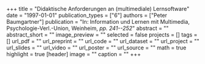 +++
title = "Didaktische Anforderungen an (multimediale) Lernsoftware"
date = "1997-01-01"
publication_types = ["6"]
authors = ["Peter Baumgartner"]
publication = "In: Information und Lernen mit Multimedia, Psychologie-Verl.-Union, Weinheim, _pp. 241--252_"
abstract = ""
abstract_short = ""
image_preview = ""
selected = false
projects = []
tags = []
url_pdf = ""
url_preprint = ""
url_code = ""
url_dataset = ""
url_project = ""
url_slides = ""
url_video = ""
url_poster = ""
url_source = ""
math = true
highlight = true
[header]
image = ""
caption = ""
+++
